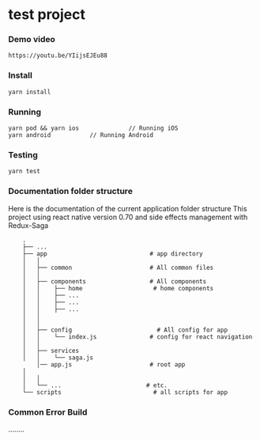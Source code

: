 # test project

### Demo video

```
https://youtu.be/YIijsEJEu88
```

### Install

```
yarn install
```

### Running

```
yarn pod && yarn ios              // Running iOS
yarn android           // Running Android
```

### Testing

```
yarn test
```

### Documentation folder structure

Here is the documentation of the current application folder structure
This project using react native version 0.70 and side effects management with Redux-Saga
```
    .
    ├── ...
    ├── app                             # app directory
    │   │
    │   ├── common                      # All common files
    │   │
    │   ├── components                  # All components
    │   │    ├── home                    # home components
    │   │    ├── ...
    │   │    ├── ...
    │   │    ├── ...
    │   │
    │   │
    │   ├── config                        # All config for app
    │   │    └── index.js               # config for react navigation
    │   │
    │   ├── services
    │   │    └── saga.js
        │── app.js                      # root app
    │
    │   │
    │   └── ...                        # etc.
    └── scripts                          # all scripts for app
```
### Common Error Build
........


